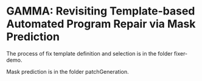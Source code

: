# GAMMA: Revisiting Template-based Automated Program Repair via Mask Prediction

The process of fix template definition and selection is in the folder fixer-demo.

Mask prediction is in the folder patchGeneration.
